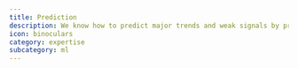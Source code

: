 ```yaml
---
title: Prediction
description: We know how to predict major trends and weak signals by processing data.
icon: binoculars
category: expertise
subcategory: ml
---
```

